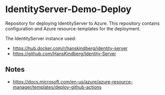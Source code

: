 # IdentityServer-Demo-Deploy

Repository for deploying IdentityServer to Azure. This repository contains configuration and Azure resource-templates for the deployment.

The IdentityServer instance used:

- https://hub.docker.com/r/hanskindberg/identity-server
- https://github.com/HansKindberg/Identity-Server

## Notes

- https://docs.microsoft.com/en-us/azure/azure-resource-manager/templates/deploy-github-actions